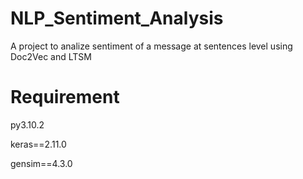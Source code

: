# NLP_Sentiment_Analysis

A project to analize sentiment of a message at sentences level using Doc2Vec and LTSM 

# Requirement

py3.10.2

keras==2.11.0

gensim==4.3.0
